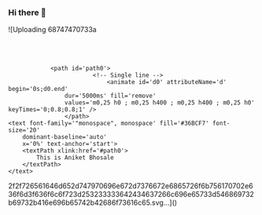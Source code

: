 ### Hi there 👋
![Uploading 68747470733a<!-- https://github.com/DenverCoder1/readme-typing-svg/ -->
<svg xmlns='http://www.w3.org/2000/svg'
    xmlns:xlink='http://www.w3.org/1999/xlink'
    viewBox='0 0 400 50'
    style='background-color: #00000000;'
    width='400px' height='50px'>

    
                <path id='path0'>
                            <!-- Single line -->
                                <animate id='d0' attributeName='d' begin='0s;d0.end'
                    dur='5000ms' fill='remove'
                    values='m0,25 h0 ; m0,25 h400 ; m0,25 h400 ; m0,25 h0' keyTimes='0;0.8;0.8;1' />
                    </path>
    <text font-family='"monospace", monospace' fill='#36BCF7' font-size='20'
        dominant-baseline='auto'
        x='0%' text-anchor='start'>
        <textPath xlink:href='#path0'>
            This is Aniket Bhosale
        </textPath>
    </text>
</svg>
2f2f726561646d652d747970696e672d7376672e6865726f6b756170702e636f6d3f636f6c6f723d253233333642434637266c696e65733d546869732b69732b416e696b65742b42686f73616c65.svg…]()

<!--
**Aniket7560/Aniket7560** is a ✨ _special_ ✨ repository because its `README.md` (this file) appears on your GitHub profile.

Here are some ideas to get you started:

- 🔭 I’m currently working on ...
- 🌱 I’m currently learning ...
- 👯 I’m looking to collaborate on ...
- 🤔 I’m looking for help with ...
- 💬 Ask me about ...
- 📫 How to reach me: ...
- 😄 Pronouns: ...
- ⚡ Fun fact: ...
-->
